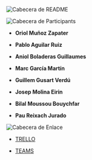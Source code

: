![Cabecera de README](https://images.cooltext.com/5692643.gif)

![Cabecera de Participants](https://images.cooltext.com/5692645.gif)

- **Oriol Muñoz Zapater**
  
- **Pablo Aguilar Ruiz**
  
- **Aniol Boladeras Guillaumes**

- **Marc García Martín**

- **Guillem Gusart Verdú**

- **Josep Molina Eirin**

- **Bilal Moussou Bouychfar**

- **Pau Reixach Jurado**

![Cabecera de Enlace](https://images.cooltext.com/5692646.gif)

- [TRELLO](https://trello.com/b/D5CjpnCG/easyfitness)

- [TEAMS](https://teams.microsoft.com/l/meetup-join/19%3ameeting_NmQyMTk1YWMtOGZlOC00OTgxLWJkYjQtOTljOTdkOWFiYmRj%40thread.v2/0?context=%7b%22Tid%22%3a%226b514c29-2391-4831-b774-84f35c45bf01%22%2c%22Oid%22%3a%22746b27dc-1f3e-47f7-bbed-37e46eb02e08%22%7d)
